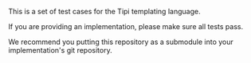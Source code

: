 This is a set of test cases for the Tipi templating language.

If you are providing an implementation, please make sure all tests pass.

We recommend you putting this repository as a submodule into your implementation's git repository.
